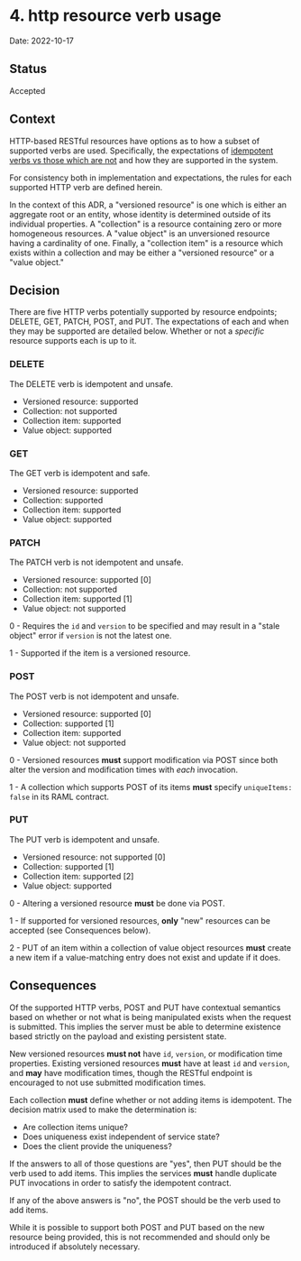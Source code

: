 # 4. http resource verb usage

Date: 2022-10-17

## Status

Accepted

## Context

HTTP-based RESTful resources have options as to how a subset of supported verbs are used.  Specifically, the expectations of [idempotent verbs vs those which are not](https://restcookbook.com/HTTP%20Methods/idempotency/) and how they are supported in the system.

For consistency both in implementation and expectations, the rules for each supported HTTP verb are defined herein.

In the context of this ADR, a "versioned resource" is one which is either an aggregate root or an entity, whose identity is determined outside of its individual properties.  A "collection" is a resource containing zero or more homogeneous resources.  A "value object" is an unversioned resource having a cardinality of one.  Finally, a "collection item" is a resource which exists within a collection and may be either a "versioned resource" or a "value object."

## Decision

There are five HTTP verbs potentially supported by resource endpoints; DELETE, GET, PATCH, POST, and PUT.  The expectations of each and when they may be supported are detailed below.  Whether or not a _specific_ resource supports each is up to it.

### DELETE

The DELETE verb is idempotent and unsafe.

- Versioned resource: supported
- Collection: not supported
- Collection item: supported
- Value object: supported

### GET

The GET verb is idempotent and safe.

- Versioned resource: supported
- Collection: supported
- Collection item: supported
- Value object: supported

### PATCH

The PATCH verb is not idempotent and unsafe.

- Versioned resource: supported [0]
- Collection: not supported
- Collection item: supported [1]
- Value object: not supported

0 - Requires the `id` and `version` to be specified and may result in a "stale object" error if `version` is not the latest one.

1 - Supported if the item is a versioned resource.

### POST

The POST verb is not idempotent and unsafe.

- Versioned resource: supported [0]
- Collection: supported [1]
- Collection item: supported
- Value object: not supported

0 - Versioned resources **must** support modification via POST since both alter the version and modification times with _each_ invocation.

1 - A collection which supports POST of its items **must** specify `uniqueItems: false` in its RAML contract.

### PUT

The PUT verb is idempotent and unsafe.

- Versioned resource: not supported [0]
- Collection: supported [1]
- Collection item: supported [2]
- Value object: supported

0 - Altering a versioned resource **must** be done via POST.

1 - If supported for versioned resources, **only** "new" resources can be accepted (see Consequences below).

2 - PUT of an item within a collection of value object resources **must** create a new item if a value-matching entry does not exist and update if it does.

## Consequences

Of the supported HTTP verbs, POST and PUT have contextual semantics based on whether or not what is being manipulated exists when the request is submitted.  This implies the server must be able to determine existence based strictly on the payload and existing persistent state.

New versioned resources **must not** have `id`, `version`, or modification time properties.  Existing versioned resources **must** have at least `id` and `version`, and **may** have modification times, though the RESTful endpoint is encouraged to not use submitted modification times.

Each collection **must** define whether or not adding items is idempotent.  The decision matrix used to make the determination is:

- Are collection items unique?
- Does uniqueness exist independent of service state?
- Does the client provide the uniqueness?


If the answers to all of those questions are "yes", then PUT should be the verb used to add items.  This implies the services **must** handle duplicate PUT invocations in order to satisfy the idempotent contract.

If any of the above answers is "no", the POST should be the verb used to add items.

While it is possible to support both POST and PUT based on the new resource being provided, this is not recommended and should only be introduced if absolutely necessary.


